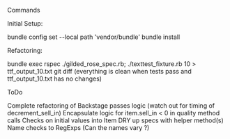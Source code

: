 Commands

Initial Setup:

bundle config set --local path 'vendor/bundle'
bundle install


Refactoring:

bundle exec rspec ./gilded_rose_spec.rb; ./texttest_fixture.rb 10 > ttf_output_10.txt
git diff (everything is clean when tests pass and ttf_output_10.txt has no changes)

ToDo

Complete refactoring of Backstage passes logic (watch out for timing of decrement_sell_in)
Encapsulate logic for item.sell_in < 0 in quality method calls
Checks on initial values into Item
DRY up specs with helper method(s)
Name checks to RegExps (Can the names vary ?)
